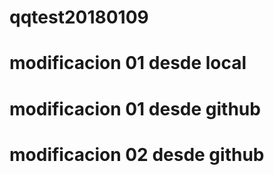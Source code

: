 # qqtest20180109
# modificacion 01 desde local
# modificacion 01 desde github
# modificacion 02 desde github
